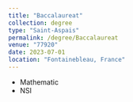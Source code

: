 ```yaml
---
title: "Baccalaureat"
collection: degree
type: "Saint-Aspais"
permalink: /degree/Baccalaureat
venue: "77920"
date: 2023-07-01
location: "Fontainebleau, France"
---
```


* Mathematic
* NSI